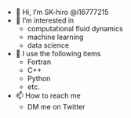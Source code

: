 - 👋 Hi, I’m SK-hiro @i16777215
- 👀 I’m interested in 
  - computational fluid dynamics
  - machine learning
  - data science
- 🌱 I use the following items
  - Fortran
  - C++
  - Python
  - etc.
- 📫 How to reach me
  - DM me on Twitter 

<!---
i16777215/i16777215 is a ✨ special ✨ repository because its `README.md` (this file) appears on your GitHub profile.
You can click the Preview link to take a look at your changes.
--->

